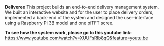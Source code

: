 **Deliveree**
This project builds an end-to-end delivery management system. We built an interactive website and for the user to place delivery orders, implemented a back-end of the system and designed the user-interface using a Raspberry Pi 3B model and one piTFT scree.

**To see how the system work, please go to this youtube link:**
https://www.youtube.com/watch?v=XUUFsRIb8qQ&feature=youtu.be

